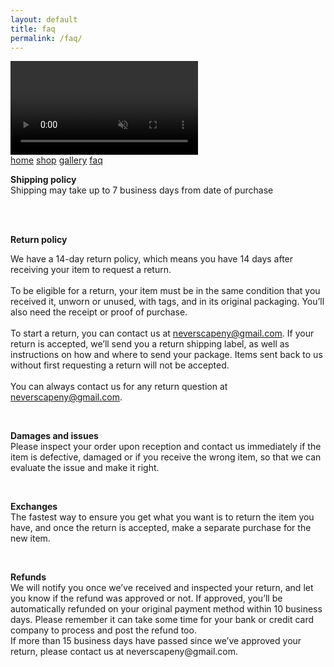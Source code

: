 ```yaml
---
layout: default
title: faq
permalink: /faq/
---
```

<!-- nav links -->
<div class="nav-container">
    <!-- gif header -->
    <div class="header-logo">
        <video class="header-img" autoplay loop muted>
            <source src="../images/rotating-logo.mp4" type="video/mp4">
            <!-- webp here? -->
            Your browser does not support the video tag.
        </video> 
    </div>
    <div class="nav-links">
        <a class="nav-link" href="{{ site.url }}/">home</a>
        <a class="nav-link" href="{{ site.url }}/shop">shop</a>
        <a class="nav-link" href="{{ site.url }}/gallery">gallery</a>
        <a class="nav-link active" href="{{ site.url }}/faq">faq</a>
    </div>
</div>

<!-- faq body -->
<div class="faq-body">
<p><strong>Shipping policy</strong><br>Shipping may take up to 7 business days from date of purchase</p>
<br>
<br>
<p><strong>Return policy</strong><br><p>
<p>We have a 14-day return policy, which means you have&nbsp;14 days after receiving your item to request a return. <br><br>To be eligible for a return, your item must be in the same condition that you received it, unworn or unused, with tags, and in its original packaging. You’ll also need the receipt or proof of purchase. <br><br>To start a return, you can contact us at <a href="mailto:neverscapeny@gmail.com">neverscapeny@gmail.com</a>. If your return is accepted, we’ll send you a return shipping label, as well as instructions on how and where to send your package. Items sent back to us without first requesting a return will not be accepted. <br><br>You can always contact us for any return question at <a href="mailto:neverscapeny@gmail.com" data-mce-fragment="1" data-mce-href="mailto:neverscapeny@gmail.com">neverscapeny@gmail.com</a>. <br></p>
<br>
<p><strong>Damages and issues</strong> <br>Please inspect your order upon reception and contact us immediately if the item is defective, damaged or if you receive the wrong item, so that we can evaluate the issue and make it right.</p>
<br>
<p><strong>Exchanges</strong> <br>The fastest way to ensure you get what you want is to return the item you have, and once the return is accepted, make a separate purchase for the new item.</p>
<br>
<p><strong>Refunds</strong> <br>We will notify you once we’ve received and inspected your return, and let you know if the refund was approved or not. If approved, you’ll be automatically refunded on your original payment method within 10 business days. Please remember it can take some time for your bank or credit card company to process and post the refund too. <br>If more than 15 business days have passed since we’ve approved your return, please contact us at neverscapeny@gmail.com.</p>
